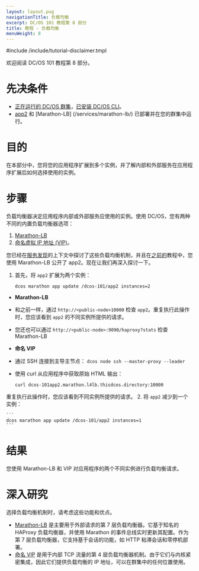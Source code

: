 ```yaml
---
layout: layout.pug
navigationTitle: 负载均衡
excerpt: DC/OS 101 教程第 8 部分
title: 教程 - 负载均衡
menuWeight: 8
---
```


#include /include/tutorial-disclaimer.tmpl


欢迎阅读 DC/OS 101 教程第 8 部分。


# 先决条件
* [正在运行的 DC/OS 群集](/1.12/tutorials/dcos-101/cli/)，[已安装 DC/OS CLI](/1.12/cli/install/)。
* [app2](/1.12/tutorials/dcos-101/app2/) 和 [Marathon-LB] (/services/marathon-lb/) 已部署并在您的群集中运行。

# 目的
在本部分中，您将您的应用程序扩展到多个实例，并了解内部和外部服务在应用程序扩展后如何选择使用的实例。

# 步骤
负载均衡器决定应用程序内部或外部服务应使用的实例。使用 DC/OS，您有两种不同的内置负载均衡器选项：

1. [Marathon-LB](/services/marathon-lb/)
1. [命名虚拟 IP 地址 (VIP)](/1.12/networking/load-balancing-vips/)。

您已经在[服务发现](/1.12/tutorials/dcos-101/service-discovery/)的上下文中探讨了这些负载均衡机制，并且在[之前的](/1.12/tutorials/dcos-101/marathon-lb/)教程中，您使用 Marathon-LB 公开了 app2。现在让我们再深入探讨一下。
1. 首先，将 `app2` 扩展为两个实例：

    ```
    dcos marathon app update /dcos-101/app2 instances=2
    ```
* **Marathon-LB**
 * 和之前一样，通过 `http://<public-node>10000` 检查 `app2`。重复执行此操作时，您应该看到 `app2` 的不同实例所提供的请求。
 * 您还也可以通过 `http://<public-node>:9090/haproxy?stats` 检查 Marathon-LB
* **命名 VIP**
 * 通过 SSH 连接到主导主节点：
        ```
        dcos node ssh --master-proxy --leader
        ```
 * 使用 curl 从应用程序中获取原始 HTML 输出：

      ```
      curl dcos-101app2.marathon.l4lb.thisdcos.directory:10000
      ```

 重复执行此操作时，您应该看到不同实例所提供的请求。
2. 将 `app2` 减少到一个实例：

    ```
    dcos marathon app update /dcos-101/app2 instances=1
    ```

# 结果
您使用 Marathon-LB 和 VIP 对应用程序的两个不同实例进行负载均衡请求。

# 深入研究
选择负载均衡机制时，请考虑这些功能和优点。

 * [Marathon-LB](/services/marathon-lb/) 是主要用于外部请求的第 7 层负载均衡器。它基于知名的 HAProxy 负载均衡器，并使用 Marathon 的事件总线实时更新其配置。作为第 7 层负载均衡器，它支持基于会话的功能，如 HTTP 粘滞会话和零停机部署。
 * [命名 VIP](/1.12/networking/load-balancing-vips/) 是用于内部 TCP 流量的第 4 层负载均衡器机制。由于它们与内核紧密集成，因此它们提供负载均衡的 IP 地址，可以在群集中的任何位置使用。
